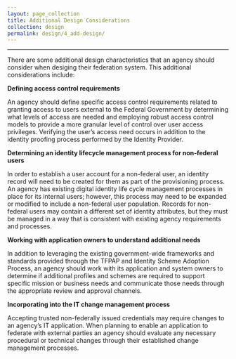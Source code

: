 ```yaml
---
layout: page_collection
title: Additional Design Considerations
collection: design
permalink: design/4_add-design/
---
```

-------------------------------------------------------

There are some additional design characteristics that an agency should consider when desiging their federation system. This additional considerations include:

**Defining access control requirements**
<br>

An agency should define specific access control requirements related to granting access to users external to the Federal Government by determining what levels of access are needed and employing robust access control models to provide a more granular level of control over user access privileges. Verifying the user’s access need occurs in addition to the identity proofing process performed by the Identity Provider. 
<br>

**Determining an identity lifecycle management process for non-federal users**
<br>

In order to establish a user account for a non-federal user, an identity record will need to be created for them as part of the provisioning process. An agency has existing digital identity life cycle management processes in place for its internal users; however, this process may need to be expanded or modified to include a non-federal user population. Records for non-federal users may contain a different set of identity attributes, but they must be managed in a way that is consistent with existing agency requirements and processes.

**Working with application owners to understand additional needs**
<br>

In addition to leveraging the existing government-wide frameworks and standards provided through the TFPAP and Identity Scheme Adoption Process, an agency should work with its application and system owners to determine if additional profiles and schemes are required to support specific mission or business needs and communicate those needs through the appropriate review and approval channels.
<br>

**Incorporating into the IT change management process** 
<br>

Accepting trusted non-federally issued credentials may require changes to an agency’s IT application. When planning to enable an application to federate with external parties an agency should evaluate any necessary procedural or technical changes through their established change management processes.



